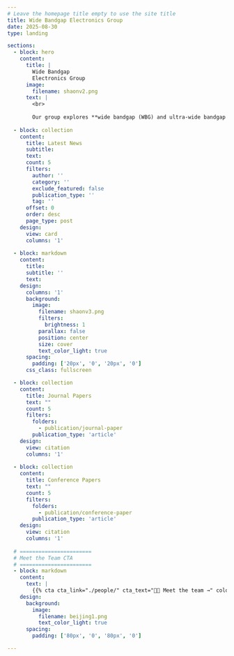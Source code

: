 ```yaml
---
# Leave the homepage title empty to use the site title
title: Wide Bandgap Electronics Group
date: 2025-08-30
type: landing

sections:
  - block: hero
    content:
      title: |
        Wide Bandgap
        Electronics Group
      image:
        filename: shaonv2.png
      text: |
        <br>
        
        Our group explores **wide bandgap (WBG) and ultra-wide bandgap (UWBG)** materials and devices in electronic applications. Our research interests span the physics, design, simulation, fabrication, characterization, reliability, robustess, packaging, and circuit applications of WBG and UWBG devices. Our research emphasizes on the fundamental understanding of UWB/UWBG devices, their new applications in power, RF, sensing, and computing applications, as well as the relevant material-device co-design with machine learning. Our group highlights a full-stack research scope from materials and devices to circuits and algorithms, and the seamless collaborations with the industry.
  
  - block: collection
    content:
      title: Latest News
      subtitle:
      text:
      count: 5
      filters:
        author: ''
        category: ''
        exclude_featured: false
        publication_type: ''
        tag: ''
      offset: 0
      order: desc
      page_type: post
    design:
      view: card
      columns: '1'
  
  - block: markdown
    content:
      title:
      subtitle: ''
      text:
    design:
      columns: '1'
      background:
        image: 
          filename: shaonv3.png
          filters:
            brightness: 1
          parallax: false
          position: center
          size: cover
          text_color_light: true
      spacing:
        padding: ['20px', '0', '20px', '0']
      css_class: fullscreen

  - block: collection
    content:
      title: Journal Papers
      text: ""
      count: 5
      filters:
        folders:
          - publication/journal-paper
        publication_type: 'article'
    design:
      view: citation
      columns: '1'
    
  - block: collection
    content:
      title: Conference Papers
      text: ""
      count: 5
      filters:
        folders:
          - publication/conference-paper
        publication_type: 'article'
    design:
      view: citation
      columns: '1'
    
  # =======================
  # Meet the Team CTA
  # =======================
  - block: markdown
    content:
      text: |
        {{% cta cta_link="./people/" cta_text="👩‍🔬 Meet the team →" color="primary" %}}
    design:
      background:
        image:
          filename: beijing1.png
          text_color_light: true
      spacing:
        padding: ['80px', '0', '80px', '0']

---
```

